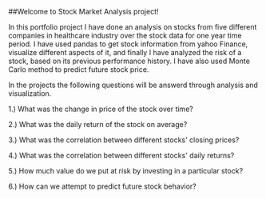 ##Welcome to Stock Market Analysis project!

In this portfolio project I have done an analysis on stocks from five different companies in healthcare industry over the stock data for one year time period. I have used pandas to get stock information from yahoo Finance, visualize different aspects of it, and finally I have analyzed the risk of a stock, based on its previous performance history. I have also used Monte Carlo method to predict future stock price.

In the projects the following questions will be answerd through analysis and visualization.

1.) What was the change in price of the stock over time?

2.) What was the daily return of the stock on average?

3.) What was the correlation between different stocks' closing prices?

4.) What was the correlation between different stocks' daily returns?

5.) How much value do we put at risk by investing in a particular stock?

6.) How can we attempt to predict future stock behavior?
